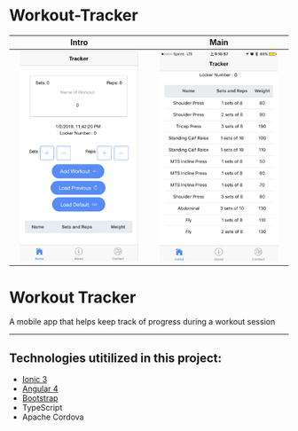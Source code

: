 # Workout-Tracker




Intro           |  Main
:-------------------------:|:-------------------------:
<img src="https://github.com/AndyUGA/Workout-Tracker/blob/master/WorkoutApp/img/mainMenu.png" width="90%" height="50%"> | <img src="https://github.com/AndyUGA/Workout-Tracker/blob/master/WorkoutApp/img/workoutData.PNG" width="90%" height="50%">

# Workout Tracker 

A mobile app that helps keep track of progress during a workout session 

------------------------------------------------------------------------------------------------------------------------------  

## Technologies utitilized in this project:
- [Ionic 3](https://ionicframework.com)
- [Angular 4](https://angular.io)
- [Bootstrap](https://getbootstrap.com) 
- TypeScript
- Apache Cordova 

